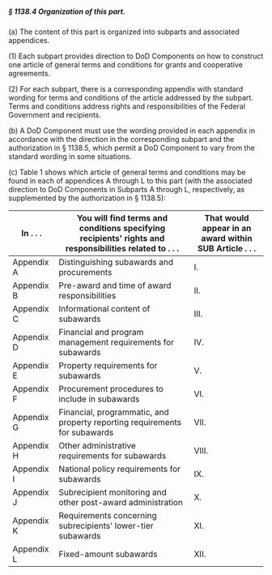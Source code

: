 ##### § 1138.4 Organization of this part. #####

(a) The content of this part is organized into subparts and associated appendices.

(1) Each subpart provides direction to DoD Components on how to construct one article of general terms and conditions for grants and cooperative agreements.

(2) For each subpart, there is a corresponding appendix with standard wording for terms and conditions of the article addressed by the subpart. Terms and conditions address rights and responsibilities of the Federal Government and recipients.

(b) A DoD Component must use the wording provided in each appendix in accordance with the direction in the corresponding subpart and the authorization in § 1138.5, which permit a DoD Component to vary from the standard wording in some situations.

(c) Table 1 shows which article of general terms and conditions may be found in each of appendices A through L to this part (with the associated direction to DoD Components in Subparts A through L, respectively, as supplemented by the authorization in § 1138.5):

| In . . . |You will find terms and conditions specifying recipients' rights and responsibilities related to . . .|That would appear in an award within SUB Article . . .|
|----------|------------------------------------------------------------------------------------------------------|------------------------------------------------------|
|Appendix A|                              Distinguishing subawards and procurements                               |                          I.                          |
|Appendix B|                             Pre-award and time of award responsibilities                             |                         II.                          |
|Appendix C|                                  Informational content of subawards                                  |                         III.                         |
|Appendix D|                     Financial and program management requirements for subawards                      |                         IV.                          |
|Appendix E|                                 Property requirements for subawards                                  |                          V.                          |
|Appendix F|                            Procurement procedures to include in subawards                            |                         VI.                          |
|Appendix G|              Financial, programmatic, and property reporting requirements for subawards              |                         VII.                         |
|Appendix H|                           Other administrative requirements for subawards                            |                        VIII.                         |
|Appendix I|                              National policy requirements for subawards                              |                         IX.                          |
|Appendix J|                     Subrecipient monitoring and other post-award administration                      |                          X.                          |
|Appendix K|                     Requirements concerning subrecipients' lower-tier subawards                      |                         XI.                          |
|Appendix L|                                        Fixed-amount subawards                                        |                         XII.                         |